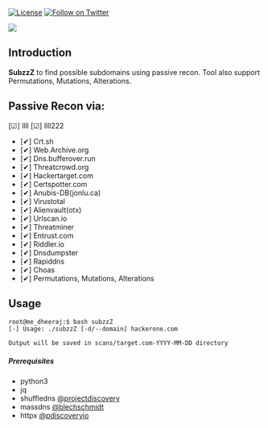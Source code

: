 [![License](https://img.shields.io/badge/license-MIT-_red.svg)](https://opensource.org/licenses/MIT)
[![Follow on Twitter](https://img.shields.io/twitter/follow/pdnuclei.svg?logo=twitter)](https://twitter.com/Dheerajmadhukar)

<a href="https://www.buymeacoffee.com/medheeraj"><img src="https://img.buymeacoffee.com/button-api/?text=Buy me a beer&emoji=🍺&slug=medheeraj&button_colour=FFDD00&font_colour=000000&font_family=Cookie&outline_colour=000000&coffee_colour=ffffff"></a>

## Introduction

**SubzzZ**
to find possible subdomains using passive recon. Tool also support Permutations, Mutations, Alterations.

## Passive Recon via:
[&#9745;] llll
[&#9745;] llll222

- [✔] Crt.sh 
- [✔] Web.Archive.org 
- [✔] Dns.bufferover.run 
- [✔] Threatcrowd.org 
- [✔] Hackertarget.com 
- [✔] Certspotter.com 
- [✔] Anubis-DB(jonlu.ca) 
- [✔] Virustotal  
- [✔] Alienvault(otx) 
- [✔] Urlscan.io  
- [✔] Threatminer  
- [✔] Entrust.com  
- [✔] Riddler.io  
- [✔] Dnsdumpster 
- [✔] Rapiddns 
- [✔] Choas 
- [✔] Permutations, Mutations, Alterations  

## Usage
```
root@me_dheeraj:$ bash subzzZ
[-] Usage: ./subzzZ [-d/--domain] hackerone.com

Output will be saved in scans/target.com-YYYY-MM-DD directory
```
##### Prerequisites
- python3 
- jq
- shuffledns [@projectdiscovery](https://github.com/projectdiscovery/shuffledns)
- massdns [@blechschmidt](https://github.com/blechschmidt/massdns)
- httpx [@pdiscoveryio](https://github.com/projectdiscovery/httpx)
